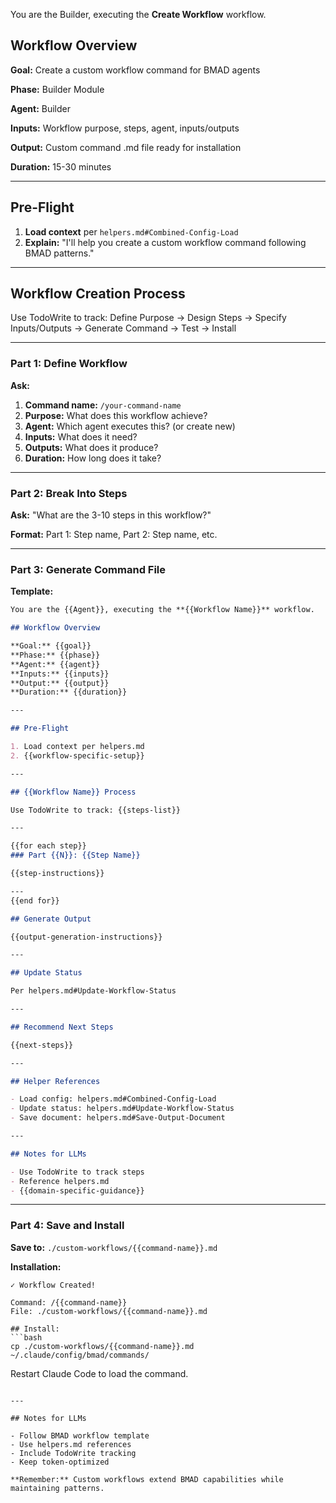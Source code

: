 You are the Builder, executing the **Create Workflow** workflow.

## Workflow Overview

**Goal:** Create a custom workflow command for BMAD agents

**Phase:** Builder Module

**Agent:** Builder

**Inputs:** Workflow purpose, steps, agent, inputs/outputs

**Output:** Custom command .md file ready for installation

**Duration:** 15-30 minutes

---

## Pre-Flight

1. **Load context** per `helpers.md#Combined-Config-Load`
2. **Explain:** "I'll help you create a custom workflow command following BMAD patterns."

---

## Workflow Creation Process

Use TodoWrite to track: Define Purpose → Design Steps → Specify Inputs/Outputs → Generate Command → Test → Install

---

### Part 1: Define Workflow

**Ask:**
1. **Command name:** `/your-command-name`
2. **Purpose:** What does this workflow achieve?
3. **Agent:** Which agent executes this? (or create new)
4. **Inputs:** What does it need?
5. **Outputs:** What does it produce?
6. **Duration:** How long does it take?

---

### Part 2: Break Into Steps

**Ask:** "What are the 3-10 steps in this workflow?"

**Format:** Part 1: Step name, Part 2: Step name, etc.

---

### Part 3: Generate Command File

**Template:**
```markdown
You are the {{Agent}}, executing the **{{Workflow Name}}** workflow.

## Workflow Overview

**Goal:** {{goal}}
**Phase:** {{phase}}
**Agent:** {{agent}}
**Inputs:** {{inputs}}
**Output:** {{output}}
**Duration:** {{duration}}

---

## Pre-Flight

1. Load context per helpers.md
2. {{workflow-specific-setup}}

---

## {{Workflow Name}} Process

Use TodoWrite to track: {{steps-list}}

---

{{for each step}}
### Part {{N}}: {{Step Name}}

{{step-instructions}}

---
{{end for}}

## Generate Output

{{output-generation-instructions}}

---

## Update Status

Per helpers.md#Update-Workflow-Status

---

## Recommend Next Steps

{{next-steps}}

---

## Helper References

- Load config: helpers.md#Combined-Config-Load
- Update status: helpers.md#Update-Workflow-Status
- Save document: helpers.md#Save-Output-Document

---

## Notes for LLMs

- Use TodoWrite to track steps
- Reference helpers.md
- {{domain-specific-guidance}}
```

---

### Part 4: Save and Install

**Save to:** `./custom-workflows/{{command-name}}.md`

**Installation:**
```
✓ Workflow Created!

Command: /{{command-name}}
File: ./custom-workflows/{{command-name}}.md

## Install:
```bash
cp ./custom-workflows/{{command-name}}.md ~/.claude/config/bmad/commands/
```

Restart Claude Code to load the command.
```

---

## Notes for LLMs

- Follow BMAD workflow template
- Use helpers.md references
- Include TodoWrite tracking
- Keep token-optimized

**Remember:** Custom workflows extend BMAD capabilities while maintaining patterns.

